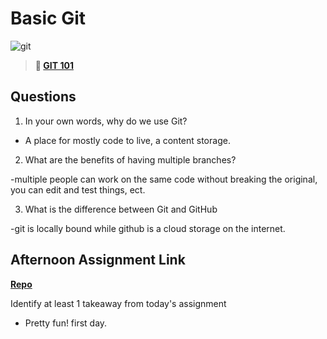 # Basic Git

![git](https://git-scm.com/images/branching-illustration@2x.png)

> **📖 [GIT 101](https://codeworksacademy.com/fs-student-guide/resources/wk1/01-GIT)**

## Questions

1. In your own words, why do we use Git?

- A place for mostly code to live, a content storage.

2. What are the benefits of having multiple branches?

-multiple people can work on the same code without breaking the original, you can edit and test things, ect.

3. What is the difference between Git and GitHub

-git is locally bound while github is a cloud storage on the internet.

## Afternoon Assignment Link

**[Repo](https://github.com/HawkesJ02/<ASSIGNMENT_REPO>)**

Identify at least 1 takeaway from today's assignment

- Pretty fun! first day.
